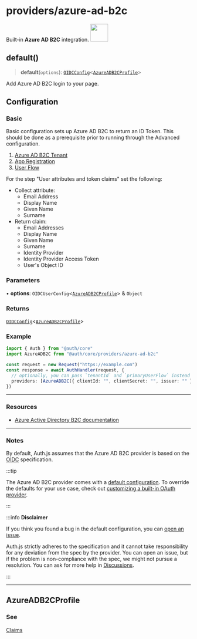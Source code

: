 # providers/azure-ad-b2c

<div style={{backgroundColor: "#0072c6", display: "flex", justifyContent: "space-between", color: "#fff", padding: 16}}>
<span>Built-in <b>Azure AD B2C</b> integration.</span>
<a href="https://learn.microsoft.com/en-us/azure/active-directory-b2c/tutorial-create-tenant">
  <img style={{display: "block"}} src="https://authjs.dev/img/providers/azure.svg" height="48" width="48"/>
</a>
</div>

## default()

> **default**(`options`): [`OIDCConfig`](../providers.md#oidcconfigprofile)\<[`AzureADB2CProfile`](azure-ad-b2c.md#azureadb2cprofile)\>

Add Azure AD B2C login to your page.

## Configuration

### Basic

Basic configuration sets up Azure AD B2C to return an ID Token. This should be done as a prerequisite prior to running through the Advanced configuration.

1. [Azure AD B2C Tenant](https://docs.microsoft.com/en-us/azure/active-directory-b2c/tutorial-create-tenant)
2. [App Registration](https://docs.microsoft.com/en-us/azure/active-directory-b2c/tutorial-register-applications)
3. [User Flow](https://docs.microsoft.com/en-us/azure/active-directory-b2c/tutorial-create-user-flows)

For the step "User attributes and token claims" set the following:

- Collect attribute:
  - Email Address
  - Display Name
  - Given Name
  - Surname
- Return claim:
  - Email Addresses
  - Display Name
  - Given Name
  - Surname
  - Identity Provider
  - Identity Provider Access Token
  - User's Object ID

### Parameters

• **options**: `OIDCUserConfig`\<[`AzureADB2CProfile`](azure-ad-b2c.md#azureadb2cprofile)\> & `Object`

### Returns

[`OIDCConfig`](../providers.md#oidcconfigprofile)\<[`AzureADB2CProfile`](azure-ad-b2c.md#azureadb2cprofile)\>

### Example

```ts
import { Auth } from "@auth/core"
import AzureADB2C from "@auth/core/providers/azure-ad-b2c"

const request = new Request("https://example.com")
const response = await AuthHandler(request, {
  // optionally, you can pass `tenantId` and `primaryUserFlow` instead of `issuer`
  providers: [AzureADB2C({ clientId: "", clientSecret: "", issuer: "" })],
})
```

---

### Resources

- [Azure Active Directory B2C documentation](https://learn.microsoft.com/en-us/azure/active-directory-b2c)

---

### Notes

By default, Auth.js assumes that the Azure AD B2C provider is
based on the [OIDC](https://openid.net/specs/openid-connect-core-1_0.html) specification.

:::tip

The Azure AD B2C provider comes with a [default configuration](https://github.com/nextauthjs/next-auth/blob/main/packages/core/src/providers/azure-ad-b2c.ts).
To override the defaults for your use case, check out [customizing a built-in OAuth provider](https://authjs.dev/guides/providers/custom-provider#override-default-options).

:::

:::info **Disclaimer**

If you think you found a bug in the default configuration, you can [open an issue](https://authjs.dev/new/provider-issue).

Auth.js strictly adheres to the specification and it cannot take responsibility for any deviation from
the spec by the provider. You can open an issue, but if the problem is non-compliance with the spec,
we might not pursue a resolution. You can ask for more help in [Discussions](https://authjs.dev/new/github-discussions).

:::

***

## AzureADB2CProfile

### See

[Claims](https://learn.microsoft.com/en-us/azure/active-directory-b2c/tokens-overview#claims)

